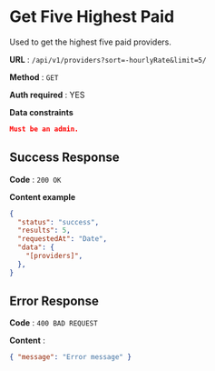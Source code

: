 # Get Five Highest Paid

Used to get the highest five paid providers.

**URL** : `/api/v1/providers?sort=-hourlyRate&limit=5/`

**Method** : `GET`

**Auth required** : YES

**Data constraints**

```json
Must be an admin.
```

## Success Response

**Code** : `200 OK`

**Content example**

```json
{
  "status": "success",
  "results": 5,
  "requestedAt": "Date",
  "data": {
    "[providers]",
  },
}
```

## Error Response

**Code** : `400 BAD REQUEST`

**Content** :

```json
{ "message": "Error message" }
```

